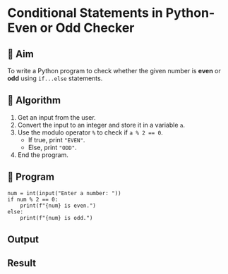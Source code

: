 # Conditional Statements in Python-Even or Odd Checker

## 🎯 Aim
To write a Python program to check whether the given number is **even** or **odd** using `if...else` statements.

## 🧠 Algorithm
1. Get an input from the user.
2. Convert the input to an integer and store it in a variable `a`.
3. Use the modulo operator `%` to check if `a % 2 == 0`.
   - If true, print `"EVEN"`.
   - Else, print `"ODD"`.
4. End the program.

## 🧾 Program
~~~
num = int(input("Enter a number: "))
if num % 2 == 0:
    print(f"{num} is even.")
else:
    print(f"{num} is odd.")
~~~
## Output

## Result
